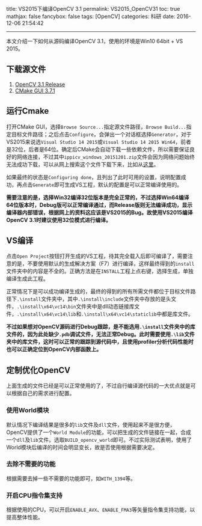 title: VS2015下编译OpenCV 3.1
permalink: VS2015_OpenCV31
toc: true
mathjax: false
fancybox: false
tags: [OpenCV]
categories: 科研
date: 2016-12-06 21:54:42

---

本文介绍一下如何从源码编译OpenCV 3.1，使用的环境是Win10 64bit + VS 2015。

<!--more-->

## 下载源文件

1. [OpenCV 3.1 Release](https://github.com/opencv/opencv/releases)
2. [CMake GUI 3.7.1](https://cmake.org/download/)

## 运行Cmake

打开CMake GUI，选择`Browse Source...`指定源文件路径，`Browse Build...`指定目标文件路径；之后点击`Configure`，会弹出一个对话框选择`Generator`，对于VS2015来说选`Visual Studio 14 2015`或`Visual Studio 14 2015 Win64`，前者是32位，后者是64位。确定后CMake会自动下载一些依赖文件，所以需要保证良好的网络连接，不过其中`ippicv_windows_20151201.zip`文件会因为网络问题始终无法成功下载，可以从网上搜索这个文件下载下来，比如从[这里](https://pan.baidu.com/s/1o7efLdK)。

如果最终的状态是`Configuring done`，且列出了此时可用的设置，说明配置成功，再点击`Generate`即可生成VS工程，默认的配置是可以正常编译使用的。

**需要注意的是，选择Win32编译32位版本是完全正常的，不过选择Win64编译64位版本时，Debug版可以正常编译通过，而Release版则无法编译成功，显示编译器内部错误，根据网上的资料这应该是VS2015的Bug。故使用VS2015编译OpenCV 3.1时建议使用32位模式进行编译。**

## VS编译

点击`Open Project`按钮打开生成的VS工程，待其完全载入后即可编译了，需要注意的是，不要使用默认的生成解决方案（F7）进行编译，这样最终得到的`install`文件夹中的内容是不全的。正确方法是在`INSTALL`工程上点右键，选择生成，单独编译生成此工程。

正常情况下是可以成功编译生成的，最终的得到的所有所需文件都位于目标文件路径下`.\install`文件夹中，其中`.\install\include`文件夹中存放的是头文件，`.\install\x64\vc14\bin`文件夹中是dll动态链接库文件，`.\install\x64\vc14\lib`和`.\install\x64\vc14\staticlib`中都是库文件。

**不过如果想对OpenCV源码进行Debug跟踪，是不能选用`.\install`文件夹中的库文件的，因为此处缺少`.pdb`调试文件，无法正常Debug。此时需要使用`.\lib`文件夹中的库文件，这时可以正常的跟踪到源代码中，且使用profiler分析代码性能时也可以正确定位到OpenCV内部函数上。**

## 定制优化OpenCV

上面生成的文件已经是可以正常使用的了，不过自行编译源代码的一大优点就是可以根据自己的需求进行配置。

### 使用World模块

默认情况下编译结果是很多的`lib`文件及`dll`文件，使用起来不是很方便，OpenCV提供了一个`World Module`的功能，可以把生成的文件链接在一起，合成一个`dll`及`lib`文件。选取`BUILD_opencv_world`即可。不过实际测试表明，使用了World模块后编译的时间会明显变长，故是否使用根据需要决定。

### 去除不需要的功能

根据需要去掉一些不需要的功能即可，如`WITH_1394`等。

### 开启CPU指令集支持

根据使用的CPU，可以开启`ENABLE_AVX`、`ENABLE_FMA3`等矢量指令集支持功能，以提高整体性能。
